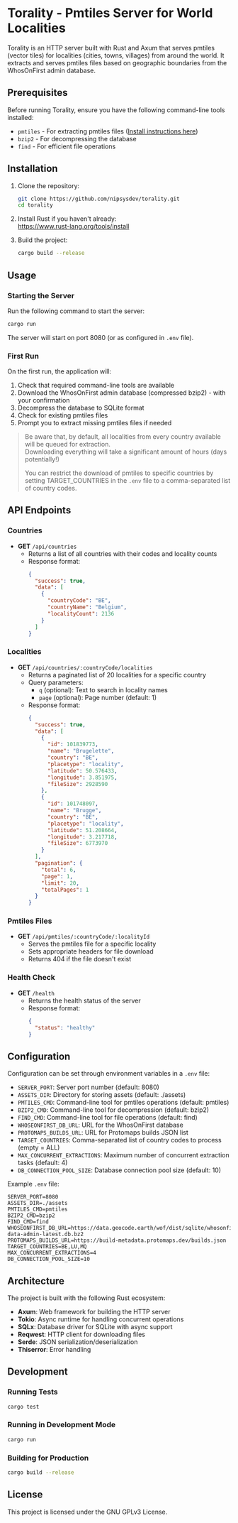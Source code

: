 # Torality - Pmtiles Server for World Localities

Torality is an HTTP server built with Rust and Axum that serves pmtiles (vector
tiles) for localities (cities, towns, villages) from around the world. It
extracts and serves pmtiles files based on geographic boundaries from the
WhosOnFirst admin database.

## Prerequisites

Before running Torality, ensure you have the following command-line tools
installed:

- `pmtiles` - For extracting pmtiles files
  ([Install instructions here](https://docs.protomaps.com/guide/getting-started))
- `bzip2` - For decompressing the database
- `find` - For efficient file operations

## Installation

1. Clone the repository:
   ```bash
   git clone https://github.com/nipsysdev/torality.git
   cd torality
   ```

2. Install Rust if you haven't already:\
   https://www.rust-lang.org/tools/install

3. Build the project:
   ```bash
   cargo build --release
   ```

## Usage

### Starting the Server

Run the following command to start the server:

```bash
cargo run
```

The server will start on port 8080 (or as configured in `.env` file).

### First Run

On the first run, the application will:

1. Check that required command-line tools are available
2. Download the WhosOnFirst admin database (compressed bzip2) - with your confirmation
3. Decompress the database to SQLite format
4. Check for existing pmtiles files
5. Prompt you to extract missing pmtiles files if needed

> Be aware that, by default, all localities from every country available will be
> queued for extraction.\
> Downloading everything will take a significant amount of hours (days
> potentially!)
>
> You can restrict the download of pmtiles to specific countries by setting
> TARGET_COUNTRIES in the `.env` file to a comma-separated list of country codes.

## API Endpoints

### Countries

- **GET** `/api/countries`
  - Returns a list of all countries with their codes and locality counts
  - Response format:
    ```json
    {
      "success": true,
      "data": [
        {
          "countryCode": "BE",
          "countryName": "Belgium",
          "localityCount": 2136
        }
      ]
    }
    ```

### Localities

- **GET** `/api/countries/:countryCode/localities`
  - Returns a paginated list of 20 localities for a specific country
  - Query parameters:
    - `q` (optional): Text to search in locality names
    - `page` (optional): Page number (default: 1)
  - Response format:
    ```json
    {
      "success": true,
      "data": [
        {
          "id": 101839773,
          "name": "Brugelette",
          "country": "BE",
          "placetype": "locality",
          "latitude": 50.576433,
          "longitude": 3.851975,
          "fileSize": 2928590
        },
        {
          "id": 101748097,
          "name": "Brugge",
          "country": "BE",
          "placetype": "locality",
          "latitude": 51.208664,
          "longitude": 3.217718,
          "fileSize": 6773970
        }
      ],
      "pagination": {
        "total": 6,
        "page": 1,
        "limit": 20,
        "totalPages": 1
      }
    }
    ```

### Pmtiles Files

- **GET** `/api/pmtiles/:countryCode/:localityId`
  - Serves the pmtiles file for a specific locality
  - Sets appropriate headers for file download
  - Returns 404 if the file doesn't exist

### Health Check

- **GET** `/health`
  - Returns the health status of the server
  - Response format:
    ```json
    {
      "status": "healthy"
    }
    ```

## Configuration

Configuration can be set through environment variables in a `.env` file:

- `SERVER_PORT`: Server port number (default: 8080)
- `ASSETS_DIR`: Directory for storing assets (default: ./assets)
- `PMTILES_CMD`: Command-line tool for pmtiles operations (default: pmtiles)
- `BZIP2_CMD`: Command-line tool for decompression (default: bzip2)
- `FIND_CMD`: Command-line tool for file operations (default: find)
- `WHOSEONFIRST_DB_URL`: URL for the WhosOnFirst database
- `PROTOMAPS_BUILDS_URL`: URL for Protomaps builds JSON list
- `TARGET_COUNTRIES`: Comma-separated list of country codes to process (empty = ALL)
- `MAX_CONCURRENT_EXTRACTIONS`: Maximum number of concurrent extraction tasks (default: 4)
- `DB_CONNECTION_POOL_SIZE`: Database connection pool size (default: 10)

Example `.env` file:
```
SERVER_PORT=8080
ASSETS_DIR=./assets
PMTILES_CMD=pmtiles
BZIP2_CMD=bzip2
FIND_CMD=find
WHOSEONFIRST_DB_URL=https://data.geocode.earth/wof/dist/sqlite/whosonfirst-data-admin-latest.db.bz2
PROTOMAPS_BUILDS_URL=https://build-metadata.protomaps.dev/builds.json
TARGET_COUNTRIES=BE,LU,MQ
MAX_CONCURRENT_EXTRACTIONS=4
DB_CONNECTION_POOL_SIZE=10
```

## Architecture

The project is built with the following Rust ecosystem:

- **Axum**: Web framework for building the HTTP server
- **Tokio**: Async runtime for handling concurrent operations
- **SQLx**: Database driver for SQLite with async support
- **Reqwest**: HTTP client for downloading files
- **Serde**: JSON serialization/deserialization
- **Thiserror**: Error handling

## Development

### Running Tests

```bash
cargo test
```

### Running in Development Mode

```bash
cargo run
```

### Building for Production

```bash
cargo build --release
```

## License

This project is licensed under the GNU GPLv3 License.